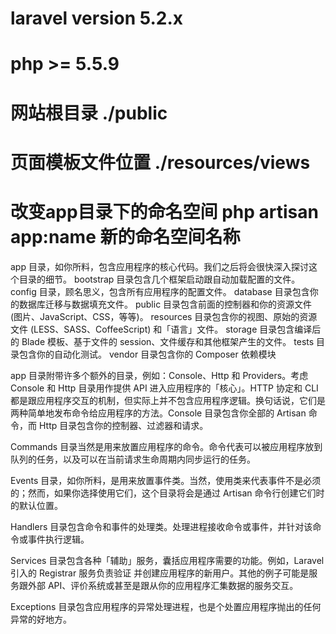 # laravel version 5.2.x
# php >= 5.5.9
# 网站根目录 ./public
# 页面模板文件位置 ./resources/views
# 改变app目录下的命名空间 php artisan app:name 新的命名空间名称

app 目录，如你所料，包含应用程序的核心代码。我们之后将会很快深入探讨这个目录的细节。
bootstrap 目录包含几个框架启动跟自动加载配置的文件。
config 目录，顾名思义，包含所有应用程序的配置文件。
database 目录包含你的数据库迁移与数据填充文件。
public 目录包含前面的控制器和你的资源文件 (图片、JavaScript、CSS，等等)。
resources 目录包含你的视图、原始的资源文件 (LESS、SASS、CoffeeScript) 和「语言」文件。
storage 目录包含编译后的 Blade 模板、基于文件的 session、文件缓存和其他框架产生的文件。
tests 目录包含你的自动化测试。
vendor 目录包含你的 Composer 依赖模块


app 目录附带许多个额外的目录，例如：Console、Http 和 Providers。考虑 Console 和 Http 目录用作提供 API 进入应用程序的「核心」。HTTP 协定和 CLI 都是跟应用程序交互的机制，但实际上并不包含应用程序逻辑。换句话说，它们是两种简单地发布命令给应用程序的方法。Console 目录包含你全部的 Artisan 命令，而 Http 目录包含你的控制器、过滤器和请求。

Commands 目录当然是用来放置应用程序的命令。命令代表可以被应用程序放到队列的任务，以及可以在当前请求生命周期内同步运行的任务。

Events 目录，如你所料，是用来放置事件类。当然，使用类来代表事件不是必须的；然而，如果你选择使用它们，这个目录将会是通过 Artisan 命令行创建它们时的默认位置。

Handlers 目录包含命令和事件的处理类。处理进程接收命令或事件，并针对该命令或事件执行逻辑。

Services 目录包含各种「辅助」服务，囊括应用程序需要的功能。例如，Laravel 引入的 Registrar 服务负责验证 并创建应用程序的新用户。其他的例子可能是服务跟外部 API、评价系统或甚至是跟从你的应用程序汇集数据的服务交互。

Exceptions 目录包含应用程序的异常处理进程，也是个处置应用程序抛出的任何异常的好地方。


